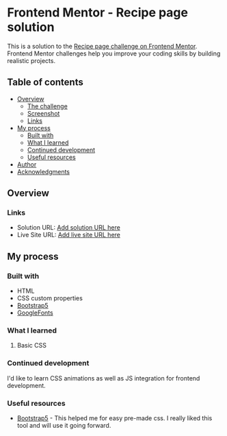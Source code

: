 # Frontend Mentor - Recipe page solution

This is a solution to the [Recipe page challenge on Frontend Mentor](https://www.frontendmentor.io/challenges/recipe-page-KiTsR8QQKm). Frontend Mentor challenges help you improve your coding skills by building realistic projects. 

## Table of contents

- [Overview](#overview)
  - [The challenge](#the-challenge)
  - [Screenshot](#screenshot)
  - [Links](#links)
- [My process](#my-process)
  - [Built with](#built-with)
  - [What I learned](#what-i-learned)
  - [Continued development](#continued-development)
  - [Useful resources](#useful-resources)
- [Author](#author)
- [Acknowledgments](#acknowledgments)

## Overview

### Links

- Solution URL: [Add solution URL here](https://github.com/ghe375/frontend-mentor-challenges/tree/main/recipe-page)
- Live Site URL: [Add live site URL here](https://ghe375.github.io/frontend-mentor-challenges/recipe-page/index.html)

## My process

### Built with

- HTML
- CSS custom properties
- [Bootstrap5](https://getbootstrap.com/)
- [GoogleFonts](https://fonts.google.com/)


### What I learned

1. Basic CSS

### Continued development

I'd like to learn CSS animations as well as JS integration for frontend development.

### Useful resources

- [Bootstrap5](https://cdn.jsdelivr.net/npm/bootstrap@5.3.3/dist/css/bootstrap.min.css) - This helped me for easy pre-made css. I really liked this tool and will use it going forward.
